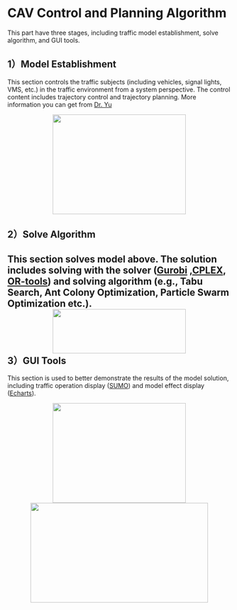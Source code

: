 CAV Control and Planning Algorithm
====
This part have three stages, including traffic model establishment, solve algorithm, and GUI tools.

1）Model Establishment
----
This section controls the traffic subjects (including vehicles, signal lights, VMS, etc.) in the traffic environment from a system perspective. The control content includes trajectory control and trajectory planning. More information you can get from [Dr. Yu](http://mawanjing.com)

<bar><div align=center><img width="300" height="225" src="https://github.com/tongjirc/Intelligent-Vehicle-and-Road/blob/master/IMG/network.png"/></div>

2）Solve Algorithm
----
This section solves model above. The solution includes solving with the solver ([Gurobi](https://www.gurobi.com/) ,[CPLEX](https://www.ibm.com/analytics/cplex-optimizer), [OR-tools](https://developers.google.com/optimization)) and solving algorithm (e.g., Tabu Search, Ant Colony Optimization, Particle Swarm Optimization etc.).
<bar><div align=center><img width="300" height="100" src="https://github.com/tongjirc/Intelligent-Vehicle-and-Road/blob/master/IMG/gurobi.png"/></div>
3）GUI Tools
----
This section is used to better demonstrate the results of the model solution, including traffic operation display ([SUMO](http://sumo.sourceforge.net/)) and model effect display ([Echarts](https://www.echartsjs.com/zh/index.html)).
<bar><div align=center><img width="300" height="225" src="https://github.com/tongjirc/Intelligent-Vehicle-and-Road/blob/master/IMG/SUMO.png"/><img width="400" height="225" src="https://github.com/tongjirc/Intelligent-Vehicle-and-Road/blob/master/IMG/echarts.png"/></div>
